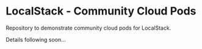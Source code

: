 # LocalStack - Community Cloud Pods

Repository to demonstrate community cloud pods for LocalStack.

Details following soon...
